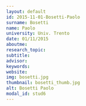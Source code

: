 ```yaml
---
layout: default 
id: 2015-11-01-Bosetti-Paolo
surname: Bosetti
name: Paolo
university: Univ. Trento
date: 01/11/2015
aboutme: 
research_topic: 
subtitle: 
advisor: 
keywords: 
website: 
img: bosetti.jpg
thumbnail: bosetti_thumb.jpg
alt: Bosetti Paolo
modal_id: stud6
---
```

